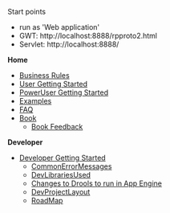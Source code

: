 Start points 
- run as 'Web application'
- GWT: http://localhost:8888/rpproto2.html
- Servlet: http://localhost:8888/


**Home**
  * [Business Rules](docs/BusinessRules.md)
  * [User Getting Started](UserEndUserGettingStarted.md)
  * [PowerUser Getting Started](PowerPowerUserGettingStarted.md)
  * [Examples](RedPiranhaExamples.md)
  * [FAQ](FAQ.md)
  * [Book](Book.md)
    * [Book Feedback](BookFeedback.md)

**Developer**
  * [Developer Getting Started](DevDeveloperGettingStarted.md)
    * [CommonErrorMessages](CommonErrorMessages.md)
    * [DevLibrariesUsed](DevLibrariesUsed.md)
    * [Changes to Drools to run in App Engine](ModifyDroolsRunInGoogleAppEngine.md)
    * [DevProjectLayout](DevProjectLayout.md)
    * [RoadMap](RoadMap.md)
